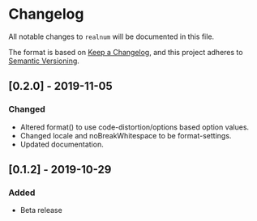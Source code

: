 # Changelog

All notable changes to `realnum` will be documented in this file.

The format is based on [Keep a Changelog](https://keepachangelog.com/en/1.0.0/), and this project adheres to [Semantic Versioning](https://semver.org/spec/v2.0.0.html).

## [0.2.0] - 2019-11-05
### Changed
- Altered format() to use code-distortion/options based option values.
- Changed locale and noBreakWhitespace to be format-settings.
- Updated documentation.

## [0.1.2] - 2019-10-29
### Added
- Beta release
